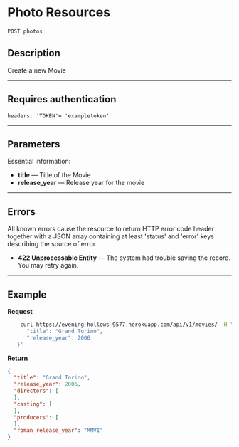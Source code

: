 # Photo Resources

    POST photos

## Description
Create a new Movie 

***

## Requires authentication
`headers: 'TOKEN'= 'exampletoken'`

***

## Parameters
Essential information:

- **title** — Title of the Movie
- **release_year** — Release year for the movie


***

## Errors
All known errors cause the resource to return HTTP error code header together with a JSON array containing at least 'status' and 'error' keys describing the source of error.

- **422 Unprocessable Entity** — The system had trouble saving the record. You may retry again.

***

## Example
**Request**

```bash
    curl https://evening-hollows-9577.herokuapp.com/api/v1/movies/ -H "Content-Type: application/json" -H 'TOKEN: secret'  -d '{
      "title": "Grand Torino", 
      "release_year": 2006
   }'
```
    


**Return**
``` json
{
  "title": "Grand Torino",
  "release_year": 2006,
  "directors": [
  ],
  "casting": [
  ],
  "producers": [
  ],
  "roman_release_year": "MMVI"
}
```

